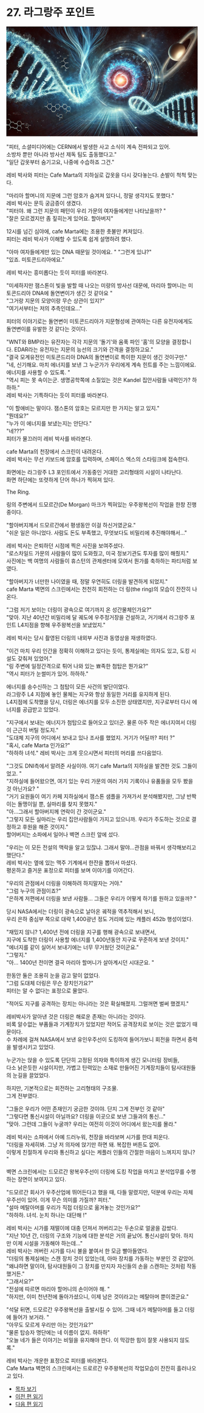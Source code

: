 # 27. 라그랑주 포인트  


![alt text](/GemSTON_Fantasy_1/images/ch-03-02-DNA.webp)    

"피터, 소셜미디어에는 CERN에서 발생한 사고 소식이 계속 전파되고 있어.    
소방차 뿐만 아니라 방사선 제독 팀도 출동했다고."  
"일단 갑옷부터 숨기고요, 나중에 수습하죠 그건."  

레비 박사와 피터는 Cafe Marta의 지하실로 갑옷을 다시 갖다놓는다. 손발이 척척 맞는다.  

"마리아 할머니의 지문에 그런 암호가 숨겨져 있다니, 정말 생각지도 못했다."  
레비 박사는 문득 궁금증이 생겼다.  
"피터야. 왜 그런 지문의 패턴이 우리 가문의 여자들에게만 나타났을까? "  
"잘은 모르겠지만 좀 짚히는게 있어요. 할아버지"  
  
12시를 넘긴 심야에, cafe Marta에는 조용한 촛불만 켜져있다.  
피터는 레비 박사가 이해할 수 있도록 쉽게 설명하려 했다.  

"아마 여자들에게만 있는 DNA 때문일 것이에요.  "
"그런게 있냐?"  
"있죠. 미토콘드리아에요."  

레비 박사는 흥미롭다는 듯이 피터를 바라본다.  

"미세하지만 잼스톤이 빛을 발할 때 나오는 미량의 방사선 대문에, 마리아 할머니는 미토콘드리아 DNA에 돌연변이가 생긴 것 같아요 "  
"그거랑 지문의 모양이랑 무슨 상관이 있지?"  
"여기서부터는 저의 추측인데요..."  

피터의 이야기로는 돌연변이 미토콘드리아가 지문형성에 관여하는 다른 유전자에게도 돌연변이를 유발한 것 같다는 것이다.  

"WNT와 BMP라는 유잔자는 각각 지문의 '돌기'와 움푹 파인 '홈'의 모양을 결정합니다. EDAR라는 유전자는  지문의 능선의 크기와 간격을 결정하고요."  
"결국 모계유전인 미토콘드리아 DNA의 돌연변이로 특이한 지문이 생긴 것이구만."  
"네, 신기해요. 마치 에너지를 보낸 그 누군가가 우리에게 계속 힌트를 주는 느낌이에요. 에너지를 사용할 수 있도록. "  
"역시 피는 못 속이는군. 생명공학쪽에 소질있는 것은 Kandel 집안사람들 내력인가?  하하하."  
레비 박사는 기특하다는 듯이 피터를 바라본다.  

"이 할애비는 말이다. 잼스톤의 암호는 모르지만 한 가지는 알고 있지."  
"뭔데요?"  
"누가 이 에너지를 보냈는지는 안단다."  
"네???"  
피터가 물끄러미 레비 박사를 바라본다.  

cafe Marta의 천장에서 스크린이 내려온다.   
레비 박사는 무선 키보드에 암호를 입력하며, 스페이스 엑스의 스타링크에 접속한다.  

화면에는 라그랑주 L3 포인트에서 가동중인 거대한 고리형태의 시설이 나타난다.   
화면 하단에는 또렷하게 단어 하나가 찍혀져 있다.   

The Ring.  

링의 주변에서 드모르간(De Morgan) 마크가 찍혀있는 우주왕복선이 작업을 한창 진행 중이다.  

"할아버지께서 드모르간에서 평생동안 이걸 하신거였군요."  
"쉬운 일은 아니었다. 사람도 돈도 부족했고, 무엇보다도 비밀리에 추진해야해서..."  

레비 박사는 은퇴하던 시점에 찍은 사진을 보여주셨다.   
"로스차일드 가문의 사람들이 많이 도와줬고, 미국 정보기관도 투자를 많이 해줬지."  
사진에는 백 여명의 사람들이 휴스턴의 관제센터에 모여서 뭔가를 축하하는 파티처럼 보였다.   

"할아버지가 너만한 나이였을 때, 정말 우연히도 더링을 발견하게 되었지."  
cafe Marta 벽면의 스크린에서는 천천히 회전하는 더 링(the ring)의 모습이 잔잔히 나온다.   

"그럼 저기 보이는 더링이 광속으로 여기까지 온 성간물체인가요?"   
"맞아. 지난 40년간 비밀리에 달 궤도에 우주정거장을 건설하고, 거기에서 라그랑주 포인트 L4지점을 향해 우주왕복선을 보냈었지."  

레비 박사는 당시 촬영된 더링의 내외부 사진과 동영상을 재생하였다.  

"이건 마치 우리 인간을 정확히 이해하고 있다는 듯이, 통제실에는 의자도 있고, 도킹 시설도 갖춰져 있었어."  
"링 주변에 일정간격으로 튀어 나와 있는 뾰족한 첨탑은 뭔가요?"   
"역시 피터가 눈썰미가 있어. 하하하."   

에너지를 송수신하는 그 첨탑이 모든 사건의 발단이었다.   
라그랑주 L4 지점에 놓인 물체는 지구와 항상 동일한 거리를 유지하게 된다.   
L4지점에 도착했을 당시, 더링은 에너지를 모두 소진한 상태였지만, 지구로부터 다시 에너지를 공급받고 있었다.  

"지구에서 보내는 에너지가 첨탑으로 들어오고 있더군. 물론 아주 작은 에너지여서 더링이 근근히 버틸 정도지."   
"도대체 지구의 어디에서 보내고 있나 조사를 했었지. 거기가 어딜까? 피터 ?"  
"혹시, cafe Marta 인가요?"  
"하하하 녀석."
레비 박사는 크게 웃으시면서 피터의 머리를 쓰다음었다.   

"그것도 DNI측에서 알려준 사실이야. 여기 cafe Marta의 지하실을 발견한 것도 그들이었고. "   
"지하실에 들어왔으면, 여기 있는 우리 가문의 여러 가지 기록이나 유품들을 모두 봤을 것 아닌가요? "  
"거기 요원들이 여기 카페 지하실에서 잼스톤 샘플을 가져가서 분석해봤지만, 그냥 반짝이는 돌맹이일 뿐, 실마리를 찾지 못했지."   
"아...그래서 할아버지께 연락이 간 것이군요."  
"그렇지 모든 실마리는 우리 집안사람들이 가지고 있으니까. 우리가 주도하는 것으로 결정하고 후원을 해준 것이지."  
할어버지는 소파에서 일어나 벽면 스크린 앞에 섰다.   

"우리는 이 모든 전설의 맥락을 알고 있잖냐. 그래서 말야...관점을 바꿔서 생각해보리고 했단다."  
레비 박사는 옆에 있는 맥주 기계에서 한잔을 뽑아서 마셨다.   
평온하고 즐거운 표정으로 피터를 보며 이야기를 이어간다.  

"우리의 관점에서 더링을 이해하려 하지말자는 거야."   
"그럼 누구의 관점이죠?"   
"은하계 저편에서 더링을 보낸 사람들... 그들은 우리가 어떻게 하기를 원하고 있을까? "  

당시 NASA에서는 더링이 광속으로 날아온 궤적을 역추적해서 보니,    
우리 은하 중심부 쪽으로 대략 1,400광년 정도 거리에 있는 캐플러 452b 행성이었다.   

"재밌지 않니? 1,400년 전에 더링을 지구를 행해 광속으로 보내면서,   
지구에 도착한 더링이 사용할 에너지를 1,400년동안 지구로 꾸준하게 보낸 것이지."  
"에너지를 같이 실어서 보내기에는 너무 무거웠던 것이군요."  
"그렇지."   
"아... 1400년 전이면 결국 마리아 할머니가 살아계시던 시대군요. "   

  
한동안 둘은 조용히 눈을 감고 말이 없었다.  
"그럼 도대체 더링은 무슨 장치인가요?"  
피터는 알 수 없다는 표정으로 물었다.  

"적어도 지구를 공격하는 장치는 아니라는 것은 확실해졌지. 그럴꺼면 벌써 했겠지."  

레비박사가 알아낸 것은 더링은 해로운 존재는 아니라는 것이다.  
비록 알수없는 부품들과 기계장치가 있었지만 적어도 공격장치로 보이는 것은 없었기 때문이다.   
수 차례에 걸쳐 NASA에서 보낸 유인우주선이 도킹하여 들어가보니 회전을 하면서 중력을 발생시키고 있었다.  

누군가는 앉을 수 있도록 단단히 고정된 의자와 특이하게 생긴 모니터링 장비들,   
다소 낡은듯한 시설이지만, 가볍고 탄력있는 소재로 만들어진 기계장치들이 탐사대원들의 눈길을 끌었었다.   

하지만, 기본적으로는 회전하는 고리형태의 구조물.  
그게 전부였다.  

"그들은 우리가 어떤 존재인기 궁금한 것이야. 단지 그게 전부인 것 같아"   
"그렇다면 통신시설이 아닐까요? 더링을 이곳으로 보낸 그들과의 통신..."  
"맞아. 그런데 그들이 누굴까? 우리는 여전히 이것이 어디에서 왔는지를 몰라."  

레비 박사는 소파에서 아예 드러누워, 천장을 바라보며 시가를 한대 피운다.  
"더링을 자세히봐. 그냥 저 의자에 앉기만 하면 돼. 복잡한 버튼도 없어.   
이렇게 친절하게 우리와 통신하고 싶다는 케플러 인들의 간절한 마음이 느껴지지 않니? "  

벽면 스크린에서는 드모르간 왕복우주선이 더링에 도킹 작업을 마치고 분석업무를 수행하는 장면이 보여지고 있다.  

"드모르간 회사가 우주산업에 뛰어든다고 했을 때, 다들 말렸지만, 덕분에 우리는 자체 우주선이 있어. 이게 무슨 의미를 가질까? 피터."  
"설마 메탈아머를 우리가 직접 더링으로 옮겨놓는 것인가요?"  
"하하하. 녀석. 눈치 하나는 대단해 !"  

레비 박사는 시가를 재떨이에 대충 던져서 꺼버리고는 두손으로 얼굴을 감쌌다.  
"지난 10년 간, 더링의 구조와 기능에 대한 분석은 거의 끝났어. 통신시설이 맞아. 하지만 이제 시설을 가동해야 하는데..."   
레비 박사는 꺼버린 시가를 다시 불을 붙여서 한 모금 빨아들였다.  
"더링의 통제실에는 스캔 장치 것이 있었는데, 아마 장치를 가동하는 부분인 것 같았어.
"왜냐하면 말이야, 탐사대원들이 그 장치를 만지자 자신들의 손을 스캔하는 것처럼 작동했거든."   
"그래서요?"   
"전설에 따르면 마리아 할머니의 손이어야 해. "   
"하지만, 이미 천년전에 돌아가셨으니, 이제 남은 것이라고는 메탈아머 뿐이겠군요."  

"석달 뒤면, 드모르간 우주왕복선을 출발시킬 수 있어. 그때 네가 메탈아머를 들고 더링에 들어가 보거라. "  
"아무도 모르게 우리만 아는 것인가요?"  
"물론 탑승자 명단에는 네 이름이 없지. 하하하"   
"오늘 네가 들은 이야기는 비밀을 유지해야 한다. 이 막강한 힘이 잘못 사용되지 않도록."  

레비 박사는 개운한 표정으로 피터를 바라본다.   
Cafe Marta 벽면의 스크린에서는 드로르간 우주왕복선의 작업모습이 잔잔히 흘러나오고 있다.   



* [목차 보기](content_kr.md) 
* [이전 편 읽기](/01_gemston/KR/KR_26.md)
* [다음 편 읽기](/01_gemston/KR/KR_28-29.md)